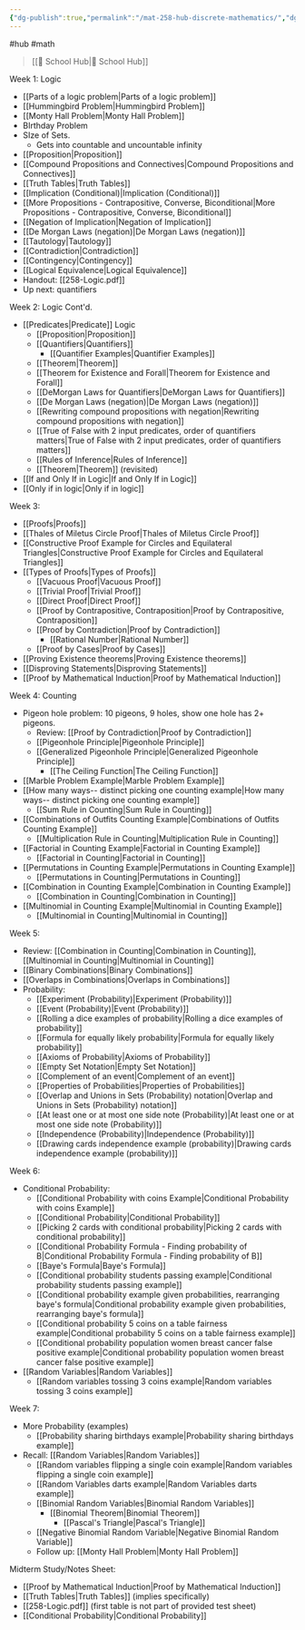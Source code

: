 ```yaml
---
{"dg-publish":true,"permalink":"/mat-258-hub-discrete-mathematics/","dgHomeLink":true,"dgPassFrontmatter":false,"dgShowLocalGraph":true}
---
```


#hub #math 
> [[🏫 School Hub|🏫 School Hub]]

Week 1: Logic
- [[Parts of a logic problem|Parts of a logic problem]]
- [[Hummingbird Problem|Hummingbird Problem]]
- [[Monty Hall Problem|Monty Hall Problem]]
- BIrthday Problem
- SIze of Sets.
	- Gets into countable and uncountable infinity
- [[Proposition|Proposition]]
- [[Compound Propositions and Connectives|Compound Propositions and Connectives]]
- [[Truth Tables|Truth Tables]]
- [[Implication (Conditional)|Implication (Conditional)]]
- [[More Propositions - Contrapositive, Converse, Biconditional|More Propositions - Contrapositive, Converse, Biconditional]]
- [[Negation of Implication|Negation of Implication]]
- [[De Morgan Laws (negation)|De Morgan Laws (negation)]]
- [[Tautology|Tautology]]
- [[Contradiction|Contradiction]]
- [[Contingency|Contingency]]
- [[Logical Equivalence|Logical Equivalence]]
- Handout: [[258-Logic.pdf]]
- Up next: quantifiers

Week 2: Logic Cont'd.
- [[Predicates|Predicate]] Logic
	- [[Proposition|Proposition]]
	- [[Quantifiers|Quantifiers]]
		- [[Quantifier Examples|Quantifier Examples]]
	- [[Theorem|Theorem]]
	- [[Theorem for Existence and Forall|Theorem for Existence and Forall]]
	- [[DeMorgan Laws for Quantifiers|DeMorgan Laws for Quantifiers]]
	- [[De Morgan Laws (negation)|De Morgan Laws (negation)]]
	- [[Rewriting compound propositions with negation|Rewriting compound propositions with negation]]
	- [[True of False with 2 input predicates, order of quantifiers matters|True of False with 2 input predicates, order of quantifiers matters]]
	- [[Rules of Inference|Rules of Inference]]
	- [[Theorem|Theorem]] (revisited)
- [[If and Only If in Logic|If and Only If in Logic]]
- [[Only if in logic|Only if in logic]]

Week 3:
- [[Proofs|Proofs]]
- [[Thales of Miletus Circle Proof|Thales of Miletus Circle Proof]]
- [[Constructive Proof Example for Circles and Equilateral Triangles|Constructive Proof Example for Circles and Equilateral Triangles]]
- [[Types of Proofs|Types of Proofs]]
	- [[Vacuous Proof|Vacuous Proof]]
	- [[Trivial Proof|Trivial Proof]]
	- [[Direct Proof|Direct Proof]]
	- [[Proof by Contrapositive, Contraposition|Proof by Contrapositive, Contraposition]]
	- [[Proof by Contradiction|Proof by Contradiction]]
		- [[Rational Number|Rational Number]]
	- [[Proof by Cases|Proof by Cases]]
- [[Proving Existence theorems|Proving Existence theorems]]
- [[Disproving Statements|Disproving Statements]]
- [[Proof by Mathematical Induction|Proof by Mathematical Induction]]

Week 4: Counting
- Pigeon hole problem: 10 pigeons, 9 holes, show one hole has 2+ pigeons.
	- Review: [[Proof by Contradiction|Proof by Contradiction]]
	- [[Pigeonhole Principle|Pigeonhole Principle]]
	- [[Generalized Pigeonhole Principle|Generalized Pigeonhole Principle]]
		- [[The Ceiling Function|The Ceiling Function]]
- [[Marble Problem Example|Marble Problem Example]]
- [[How many ways-- distinct picking one counting example|How many ways-- distinct picking one counting example]]
	- [[Sum Rule in Counting|Sum Rule in Counting]]
- [[Combinations of Outfits Counting Example|Combinations of Outfits Counting Example]]
	- [[Multiplication Rule in Counting|Multiplication Rule in Counting]]
- [[Factorial in Counting Example|Factorial in Counting Example]]
	- [[Factorial in Counting|Factorial in Counting]]
- [[Permutations in Counting Example|Permutations in Counting Example]]
	- [[Permutations in Counting|Permutations in Counting]]
- [[Combination in Counting Example|Combination in Counting Example]]
	- [[Combination in Counting|Combination in Counting]]
- [[Multinomial in Counting Example|Multinomial in Counting Example]]
	- [[Multinomial in Counting|Multinomial in Counting]]

Week 5:
- Review: [[Combination in Counting|Combination in Counting]], [[Multinomial in Counting|Multinomial in Counting]]
- [[Binary Combinations|Binary Combinations]]
- [[Overlaps in Combinations|Overlaps in Combinations]]
- Probability:
	- [[Experiment (Probability)|Experiment (Probability)]]
	- [[Event (Probability)|Event (Probability)]]
	- [[Rolling a dice examples of probability|Rolling a dice examples of probability]]
	- [[Formula for equally likely probability|Formula for equally likely probability]]
	- [[Axioms of Probability|Axioms of Probability]]
	- [[Empty Set Notation|Empty Set Notation]]
	- [[Complement of an event|Complement of an event]]
	- [[Properties of Probabilities|Properties of Probabilities]]
	- [[Overlap and Unions in Sets (Probability) notation|Overlap and Unions in Sets (Probability) notation]]
	- [[At least one or at most one side note (Probability)|At least one or at most one side note (Probability)]]
	- [[Independence (Probability)|Independence (Probability)]]
	- [[Drawing cards independence example (probability)|Drawing cards independence example (probability)]]

Week 6:
- Conditional Probability:
	- [[Conditional Probability with coins Example|Conditional Probability with coins Example]]
	- [[Conditional Probability|Conditional Probability]]
	- [[Picking 2 cards with conditional probability|Picking 2 cards with conditional probability]]
	- [[Conditional Probability Formula - Finding probability of B|Conditional Probability Formula - Finding probability of B]]
	- [[Baye's Formula|Baye's Formula]]
	- [[Conditional probability students passing example|Conditional probability students passing example]]
	- [[Conditional probability example given probabilities, rearranging baye's formula|Conditional probability example given probabilities, rearranging baye's formula]]
	- [[Conditional probability 5 coins on a table fairness example|Conditional probability 5 coins on a table fairness example]]
	- [[Conditional probability population women breast cancer false positive example|Conditional probability population women breast cancer false positive example]]
- [[Random Variables|Random Variables]]
	- [[Random variables tossing 3 coins example|Random variables tossing 3 coins example]]

Week 7:
- More Probability (examples)
	- [[Probability sharing birthdays example|Probability sharing birthdays example]]
- Recall: [[Random Variables|Random Variables]]
	- [[Random variables flipping a single coin example|Random variables flipping a single coin example]]
	- [[Random Variables darts example|Random Variables darts example]]
	- [[Binomial Random Variables|Binomial Random Variables]]
		- [[Binomial Theorem|Binomial Theorem]]
			- [[Pascal's Triangle|Pascal's Triangle]]
	- [[Negative Binomial Random Variable|Negative Binomial Random Variable]]
	- Follow up: [[Monty Hall Problem|Monty Hall Problem]]
	

Midterm Study/Notes Sheet:
- [[Proof by Mathematical Induction|Proof by Mathematical Induction]]
- [[Truth Tables|Truth Tables]] (implies specifically)
- [[258-Logic.pdf]] (first table is not part of provided test sheet)
- [[Conditional Probability|Conditional Probability]]